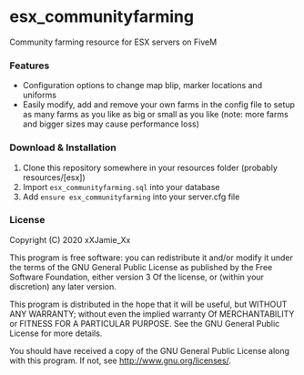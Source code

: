 # esx_communityfarming
Community farming resource for ESX servers on FiveM

### Features
- Configuration options to change map blip, marker locations and uniforms
- Easily modify, add and remove your own farms in the config file to setup as many farms as you like as big or small as you like (note: more farms and bigger sizes may cause performance loss)

### Download & Installation
1. Clone this repository somewhere in your resources folder (probably resources/[esx])
2. Import `esx_communityfarming.sql` into your database
3. Add `ensure esx_communityfarming` into your server.cfg file

### License
Copyright (C) 2020 xXJamie_Xx

This program is free software: you can redistribute it and/or modify it under the terms of the GNU General Public License as published by the Free Software Foundation, either version 3 Of the license, or (within your discretion) any later version.

This program is distributed in the hope that it will be useful, but WITHOUT ANY WARRANTY; without even the implied warranty Of MERCHANTABILITY or FITNESS FOR A PARTICULAR PURPOSE. See the GNU General Public License for more details.

You should have received a copy of the GNU General Public License along with this program. If not, see http://www.gnu.org/licenses/.
